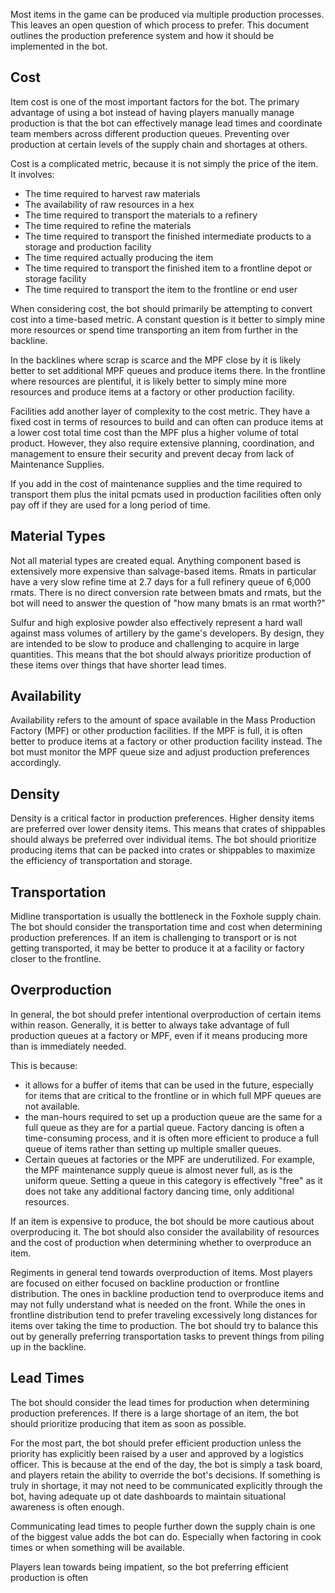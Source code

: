 Most items in the game can be produced via multiple production processes. This leaves an open question of which process to prefer. This document outlines the production preference system and how it should be implemented in the bot.


## Cost

Item cost is one of the most important factors for the bot. The primary advantage of using a bot instead of having players manually manage production is that the bot can effectively manage lead times and coordinate team members across different production queues. Preventing over production at certain levels of the supply chain and shortages at others.

Cost is a complicated metric, because it is not simply the price of the item. It involves:

* The time required to harvest raw materials
* The availability of raw resources in a hex
* The time required to transport the materials to a refinery
* The time required to refine the materials
* The time required to transport the finished intermediate products to a storage and production facility
* The time required actually producing the item
* The time required to transport the finished item to a frontline depot or storage facility
* The time required to transport the item to the frontline or end user

When considering cost, the bot should primarily be attempting to convert cost into a time-based metric. A constant question is it better to simply mine more resources or spend time transporting an item from further in the backline.

In the backlines where scrap is scarce and the MPF close by it is likely better to set additional MPF queues and produce items there. In the frontline where resources are plentiful, it is likely better to simply mine more resources and produce items at a factory or other production facility.

Facilities add another layer of complexity to the cost metric. They have a fixed cost in terms of resources to build and can often can produce items at a lower cost total time cost than the MPF plus a higher volume of total product. However, they also require extensive planning, coordination, and management to ensure their security and prevent decay from lack of Maintenance Supplies.

If you add in the cost of maintenance supplies and the time required to transport them plus the inital pcmats used in production facilities often only pay off if they are used for a long period of time.

## Material Types

Not all material types are created equal. Anything component based is extensively more expensive than salvage-based items. Rmats in particular have a very slow refine time at 2.7 days for a full refinery queue of 6,000 rmats. There is no direct conversion rate between bmats and rmats, but the bot will need to answer the question of "how many bmats is an rmat worth?"

Sulfur and high explosive powder also effectively represent a hard wall against mass volumes of artillery by the game's developers. By design, they are intended to be slow to produce and challenging to acquire in large quantities. This means that the bot should always prioritize production of these items over things that have shorter lead times.


## Availability

Availability refers to the amount of space available in the Mass Production Factory (MPF) or other production facilities. If the MPF is full, it is often better to produce items at a factory or other production facility instead. The bot must monitor the MPF queue size and adjust production preferences accordingly.

## Density

Density is a critical factor in production preferences. Higher density items are preferred over lower density items. This means that crates of shippables should always be preferred over individual items. The bot should prioritize producing items that can be packed into crates or shippables to maximize the efficiency of transportation and storage.

## Transportation

Midline transportation is usually the bottleneck in the Foxhole supply chain. The bot should consider the transportation time and cost when determining production preferences. If an item is challenging to transport or is not getting transported, it may be better to produce it at a facility or factory closer to the frontline.

## Overproduction

In general, the bot should prefer intentional overproduction of certain items within reason. Generally, it is better to always take advantage of full production queues at a factory or MPF, even if it means producing more than is immediately needed.

This is because:

* it allows for a buffer of items that can be used in the future, especially for items that are critical to the frontline or in which full MPF queues are not available.
* the man-hours required to set up a production queue are the same for a full queue as they are for a partial queue. Factory dancing is often a time-consuming process, and it is often more efficient to produce a full queue of items rather than setting up multiple smaller queues.
* Certain queues at factories or the MPF are underutilized. For example, the MPF maintenance supply queue is almost never full, as is the uniform queue. Setting a queue in this category is effectively "free" as it does not take any additional factory dancing time, only additional resources.

If an item is expensive to produce, the bot should be more cautious about overproducing it. The bot should also consider the availability of resources and the cost of production when determining whether to overproduce an item.

Regiments in general tend towards overproduction of items. Most players are focused on either focused on backline production or frontline distribution. The ones in backline production tend to overproduce items and may not fully understand what is needed on the front. While the ones in frontline distribution tend to prefer traveling excessively long distances for items over taking the time to production. The bot should try to balance this out by generally preferring transportation tasks to prevent things from piling up in the backline.

## Lead Times

The bot should consider the lead times for production when determining production preferences. If there is a large shortage of an item, the bot should prioritize producing that item as soon as possible.

For the most part, the bot should prefer efficient production unless the priority has explicitly been raised by a user and approved by a logistics officer. This is because at the end of the day, the bot is simply a task board, and players retain the ability to override the bot's decisions. If something is truly in shortage, it may not need to be communicated explicitly through the bot, having adequate up ot date dashboards to maintain situational awareness is often enough.

Communicating lead times to people further down the supply chain is one of the biggest value adds the bot can do. Especially when factoring in cook times or when something will be available.

Players lean towards being impatient, so the bot preferring efficient production is often
